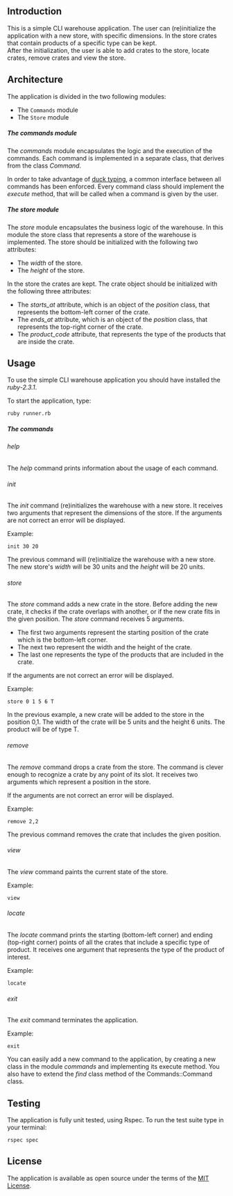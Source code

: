## Introduction
This is a simple CLI warehouse application. The user can (re)initialize the application with a new store, with specific dimensions. 
In the store crates that contain products of a specific type can be kept.  
After the initialization, the user is able to add crates to the store, locate crates, remove crates and view the store.

## Architecture
The application is divided in the two following modules:
* The ```Commands``` module
* The ```Store``` module

##### *The commands module* 
The *commands* module encapsulates the logic and the execution of the commands. Each command is implemented in a separate class, that derives from the class *Command*. 

In order to take advantage of [duck typing](https://en.wikipedia.org/wiki/Duck_typing), a common interface between all commands has been enforced.
Every command class should implement the *execute* method, that will be called when a command is given by the user.

##### *The store module*
The *store* module encapsulates the business logic of the warehouse. In this module the store class that represents a store of the warehouse is implemented.
The store should be initialized with the following two attributes:
* The *width* of the store.
* The *height* of the store.
  
In the store the crates are kept. The crate object should be initialized with the following three attributes:
* The *starts_at* attribute, which is an object of the *position* class, that represents the bottom-left corner of the crate.
* The *ends_at* attribute, which is an object of the *position* class, that represents the top-right corner of the crate.
* The *product_code* attribute, that represents the type of the products that are inside the crate.

## Usage
To use the simple CLI warehouse application you should have installed the *ruby-2.3.1*.

To start the application, type:
```
ruby runner.rb
``` 

##### *The commands*

###### help
The *help* command prints information about the usage of each command.

###### init
The *init* command (re)initializes the warehouse with a new store. It receives two arguments that represent the dimensions of the store.
If the arguments are not correct an error will be displayed.

Example: 
```
init 30 20
```
The previous command will (re)initialize the warehouse with a new store. The new store's *width* will be 30 units and the *height* will be 20 units.

###### store
The *store* command adds a new crate in the store. Before adding the new crate, it checks if the crate overlaps with another, or if the new crate fits in the given position. 
The *store* command receives 5 arguments.
* The first two arguments represent the starting position of the crate which is the bottom-left corner.
* The next two represent the width and the height of the crate.
* The last one represents the type of the products that are included in the crate.

If the arguments are not correct an error will be displayed.

Example:
```
store 0 1 5 6 T
``` 
In the previous example, a new crate will be added to the store in the position 0,1. The width of the crate will be 5 units and the height 6 units. The product will be of type T.  

###### remove
The *remove* command drops a crate from the store. The command is clever enough to recognize a crate by any point of its slot.
It receives two arguments which represent a position in the store.

If the arguments are not correct an error will be displayed.

Example:

```
remove 2,2
```

The previous command removes the crate that includes the given position.

###### view
The *view* command paints the current state of the store.

Example: 
```
view
```

###### locate
The *locate* command prints the starting (bottom-left corner) and ending (top-right corner) points of all the crates that include a specific type of product.
It receives one argument that represents the type of the product of interest.

Example: 
```
locate
```

###### exit
The *exit* command terminates the application.

Example:
```
exit
```

You can easily add a new command to the application, by creating a new class in the module *commands* and implementing its execute method.
You also have to extend the *find* class method of the Commands::Command class.

## Testing
The application is fully unit tested, using Rspec. To run the test suite type in your terminal:

```
rspec spec
```

## License

The application is available as open source under the terms of the [MIT License](http://opensource.org/licenses/MIT).
